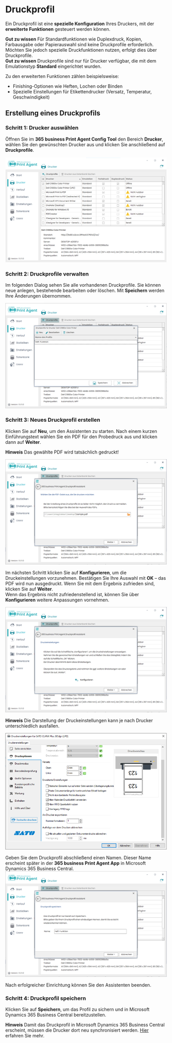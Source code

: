 # Druckprofil

Ein Druckprofil ist eine **spezielle Konfiguration** Ihres Druckers, mit der **erweiterte Funktionen** gesteuert werden können.

<div class="alert alert-notice">
    <i class="fa-light fa-hand-point-up fa-lg"></i>
    <strong>Gut zu wissen</strong>
	Für Standardfunktionen wie Duplexdruck, Kopien, Farbausgabe oder Papierauswahl sind keine Druckprofile erforderlich. Möchten Sie jedoch spezielle Druckfunktionen nutzen, erfolgt dies über Druckprofile.
</div>

<div class="alert alert-notice">
    <i class="fa-light fa-hand-point-up fa-lg"></i>
    <strong>Gut zu wissen</strong>
	Druckprofile sind nur für Drucker verfügbar, die mit dem Emulationstyp <b>Standard</b> eingerichtet wurden.
</div>

Zu den erweiterten Funktionen zählen beispielsweise:
* Finishing-Optionen wie Heften, Lochen oder Binden
* Spezielle Einstellungen für Etikettendrucker (Versatz, Temperatur, Geschwindigkeit)


## Erstellung eines Druckprofils

### Schritt 1: Drucker auswählen

Öffnen Sie im **365 business Print Agent Config Tool** den Bereich **Drucker**, wählen Sie den gewünschten Drucker aus und klicken Sie anschließend auf **Druckprofile**.

![Druckerverwaltung](/assets/images/365-business-print-agent/config-tool/Printer.PNG) 

### Schritt 2: Druckprofile verwalten

Im folgenden Dialog sehen Sie alle vorhandenen Druckprofile. Sie können neue anlegen, bestehende bearbeiten oder löschen. Mit **Speichern** werden Ihre Änderungen übernommen.

![Druckprofilverwaltung](/assets/images/365-business-print-agent/config-tool/PrintProfileOverview.PNG) 

### Schritt 3: Neues Druckprofil erstellen

Klicken Sie auf **Neu**, um den Assistenten zu starten. 
Nach einem kurzen Einführungstext wählen Sie ein PDF für den Probedruck aus und klicken dann auf **Weiter**.

<div class="alert alert-info">
    <i class="fa-duotone fa-thin fa-lightbulb fa-lg"></i>
    <strong>Hinweis</strong>
	Das gewählte PDF wird tatsächlich gedruckt!
</div>

![Wizard-1](/assets/images/365-business-print-agent/config-tool/PrintProfileWizard2.PNG)

Im nächsten Schritt klicken Sie auf **Konfigurieren**, um die Druckeinstellungen vorzunehmen. 
Bestätigen Sie Ihre Auswahl mit **OK** – das PDF wird nun ausgedruckt. Wenn Sie mit dem Ergebnis zufrieden sind, klicken Sie auf **Weiter**.<br>
Wenn das Ergebnis nicht zufriedenstellend ist, können Sie über **Konfigurieren** weitere Anpassungen vornehmen.

![Wizard-2](/assets/images/365-business-print-agent/config-tool/PrintProfileWizard3.PNG) 

<div class="alert alert-info">
    <i class="fa-duotone fa-thin fa-lightbulb fa-lg"></i>
    <strong>Hinweis</strong>
	Die Darstellung der Druckeinstellungen kann je nach Drucker unterschiedlich ausfallen.
</div>

![Druckeinstellungen-SATO](/assets/images/365-business-print-agent/config-tool/sato_Druckeinstellungen.PNG) 


Geben Sie dem Druckprofil abschließend einen Namen. Dieser Name erscheint später in der **365 business Print Agent App** in Microsoft Dynamics 365 Business Central.
![Wizard-3](/assets/images/365-business-print-agent/config-tool/PrintProfileWizard4.PNG) 

Nach erfolgreicher Einrichtung können Sie den Assistenten beenden.

### Schritt 4: Druckprofil speichern

Klicken Sie auf **Speichern**, um das Profil zu sichern und in Microsoft Dynamics 365 Business Central bereitzustellen.


<div class="alert alert-info">
    <i class="fa-duotone fa-thin fa-lightbulb fa-lg"></i>
    <strong>Hinweis</strong>
	Damit das Druckprofil in Microsoft Dynamics 365 Business Central erscheint, müssen die Drucker dort neu synchronisiert werden. <a href="printer-configuration.md">Hier</a> erfahren Sie mehr.
</div><br/>